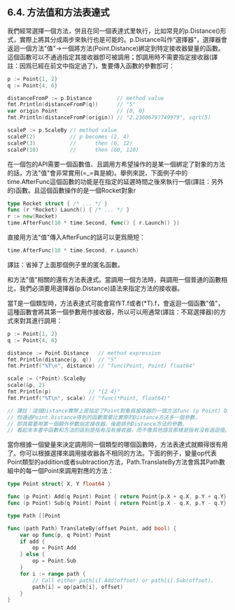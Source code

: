 ## 6.4. 方法值和方法表達式

我們經常選擇一個方法，併且在同一個表達式里執行，比如常見的p.Distance()形式，實際上將其分成兩步來執行也是可能的。p.Distance叫作“選擇器”，選擇器會返迴一個方法"值"->一個將方法(Point.Distance)綁定到特定接收器變量的函數。這個函數可以不通過指定其接收器卽可被調用；卽調用時不需要指定接收器(譯註：因爲已經在前文中指定過了)，隻要傳入函數的參數卽可：

```go
p := Point{1, 2}
q := Point{4, 6}

distanceFromP := p.Distance        // method value
fmt.Println(distanceFromP(q))      // "5"
var origin Point                   // {0, 0}
fmt.Println(distanceFromP(origin)) // "2.23606797749979", sqrt(5)

scaleP := p.ScaleBy // method value
scaleP(2)           // p becomes (2, 4)
scaleP(3)           //      then (6, 12)
scaleP(10)          //      then (60, 120)
```

在一個包的API需要一個函數值、且調用方希望操作的是某一個綁定了對象的方法的話，方法"值"會非常實用(=_=眞是繞)。舉例來説，下面例子中的time.AfterFunc這個函數的功能是在指定的延遲時間之後來執行一個(譯註：另外的)函數。且這個函數操作的是一個Rocket對象r

```go
type Rocket struct { /* ... */ }
func (r *Rocket) Launch() { /* ... */ }
r := new(Rocket)
time.AfterFunc(10 * time.Second, func() { r.Launch() })
```

直接用方法"值"傳入AfterFunc的話可以更爲簡短：

```go
time.AfterFunc(10 * time.Second, r.Launch)
```

譯註：省掉了上面那個例子里的匿名函數。

和方法"值"相關的還有方法表達式。當調用一個方法時，與調用一個普通的函數相比，我們必須要用選擇器(p.Distance)語法來指定方法的接收器。

當T是一個類型時，方法表達式可能會寫作T.f或者(*T).f，會返迴一個函數"值"，這種函數會將其第一個參數用作接收器，所以可以用通常(譯註：不寫選擇器)的方式來對其進行調用：

```go
p := Point{1, 2}
q := Point{4, 6}

distance := Point.Distance   // method expression
fmt.Println(distance(p, q))  // "5"
fmt.Printf("%T\n", distance) // "func(Point, Point) float64"

scale := (*Point).ScaleBy
scale(&p, 2)
fmt.Println(p)            // "{2 4}"
fmt.Printf("%T\n", scale) // "func(*Point, float64)"

// 譯註：這個Distance實際上是指定了Point對象爲接收器的一個方法func (p Point) Distance()，
// 但通過Point.Distance得到的函數需要比實際的Distance方法多一個參數，
// 卽其需要用第一個額外參數指定接收器，後面排列Distance方法的參數。
// 看起來本書中函數和方法的區别是指有沒有接收器，而不像其他語言那樣是指有沒有返迴值。
```

當你根據一個變量來決定調用同一個類型的哪個函數時，方法表達式就顯得很有用了。你可以根據選擇來調用接收器各不相同的方法。下面的例子，變量op代表Point類型的addition或者subtraction方法，Path.TranslateBy方法會爲其Path數組中的每一個Point來調用對應的方法：

```go
type Point struct{ X, Y float64 }

func (p Point) Add(q Point) Point { return Point{p.X + q.X, p.Y + q.Y} }
func (p Point) Sub(q Point) Point { return Point{p.X - q.X, p.Y - q.Y} }

type Path []Point

func (path Path) TranslateBy(offset Point, add bool) {
    var op func(p, q Point) Point
    if add {
        op = Point.Add
    } else {
        op = Point.Sub
    }
    for i := range path {
        // Call either path[i].Add(offset) or path[i].Sub(offset).
        path[i] = op(path[i], offset)
    }
}
```
